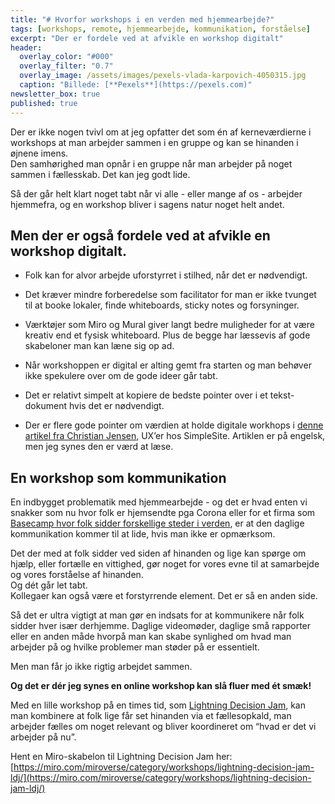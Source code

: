 ```yaml
---
title: "# Hvorfor workshops i en verden med hjemmearbejde?"
tags: [workshops, remote, hjemmearbejde, kommunikation, forståelse]
excerpt: "Der er fordele ved at afvikle en workshop digitalt"
header:
  overlay_color: "#000"
  overlay_filter: "0.7"
  overlay_image: /assets/images/pexels-vlada-karpovich-4050315.jpg
  caption: "Billede: [**Pexels**](https://pexels.com)"
newsletter_box: true
published: true
---
```


Der er ikke nogen tvivl om at jeg opfatter det som én af kerneværdierne i workshops at man arbejder sammen i en gruppe og kan se hinanden i øjnene imens.  
Den samhørighed man opnår i en gruppe når man arbejder på noget sammen i fællesskab. Det kan jeg godt lide.

Så der går helt klart noget tabt når vi alle - eller mange af os - arbejder hjemmefra, og en workshop bliver i sagens natur noget helt andet.

## Men der er også fordele ved at afvikle en workshop digitalt.

- Folk kan for alvor arbejde uforstyrret i stilhed, når det er nødvendigt.

- Det kræver mindre forberedelse som facilitator for man er ikke tvunget til at booke lokaler, finde whiteboards, sticky notes og forsyninger.

- Værktøjer som Miro og Mural giver langt bedre muligheder for at være kreativ end et fysisk whiteboard. Plus de begge har læssevis af gode skabeloner man kan læne sig op ad.

- Når workshoppen er digital er alting gemt fra starten og man behøver ikke spekulere over om de gode ideer går tabt.
- Det er relativt simpelt at kopiere de bedste pointer over i et tekst-dokument hvis det er nødvendigt.
- Der er flere gode pointer om værdien at holde digitale workhops i [denne artikel fra Christian Jensen](https://uxdesign.cc/the-value-of-workshops-in-a-wfh-environment-9fa8e85d6530), UX’er hos SimpleSite. Artiklen er på engelsk, men jeg synes den er værd at læse.

## En workshop som kommunikation

En indbygget problematik med hjemmearbejde - og det er hvad enten vi snakker som nu hvor folk er hjemsendte pga Corona eller for et firma som [Basecamp hvor folk sidder forskellige steder i verden](https://basecamp.com/remote-resources), er at den daglige kommunikation kommer til at lide, hvis man ikke er opmærksom.

Det der med at folk sidder ved siden af hinanden og lige kan spørge om hjælp, eller fortælle en vittighed, gør noget for vores evne til at samarbejde og vores forståelse af hinanden.  
Og dét går let tabt.  
Kollegaer kan også være et forstyrrende element. Det er så en anden side.

Så det er ultra vigtigt at man gør en indsats for at kommunikere når folk sidder hver især derhjemme. Daglige videomøder, daglige små rapporter eller en anden måde hvorpå man kan skabe synlighed om hvad man arbejder på og hvilke problemer man støder på er essentielt.

Men man får jo ikke rigtig arbejdet sammen.

**Og det er dér jeg synes en online workshop kan slå fluer med ét smæk!**

Med en lille workshop på en times tid, som [Lightning Decision Jam](http://hasseriis.net/workshops/lightning-decision-jam), kan man kombinere at folk lige får set hinanden via et fællesopkald, man arbejder fælles om noget relevant og bliver koordineret om “hvad er det vi arbejder på nu”.

Hent en Miro-skabelon til Lightning Decision Jam her: [https://miro.com/miroverse/category/workshops/lightning-decision-jam-ldj/](https://miro.com/miroverse/category/workshops/lightning-decision-jam-ldj/)

